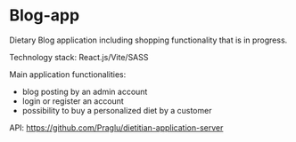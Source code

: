 # Blog-app

Dietary Blog application including shopping functionality that is in progress.

Technology stack: React.js/Vite/SASS

Main application functionalities:
- blog posting by an admin account
- login or register an account 
- possibility to buy a personalized diet by a customer

API: https://github.com/Praglu/dietitian-application-server
